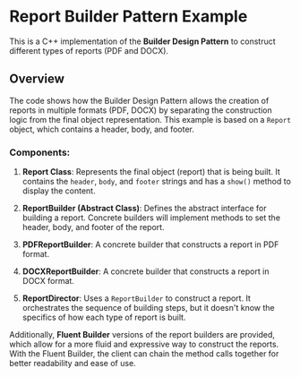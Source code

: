 # Report Builder Pattern Example

This is a C++ implementation of the **Builder Design Pattern** to construct different types of reports (PDF and DOCX).

## Overview

The code shows how the Builder Design Pattern allows the creation of reports in multiple formats (PDF, DOCX) by separating the construction logic from the final object representation. This example is based on a `Report` object, which contains a header, body, and footer.

### Components:

1. **Report Class**: Represents the final object (report) that is being built. It contains the `header`, `body`, and `footer` strings and has a `show()` method to display the content.

2. **ReportBuilder (Abstract Class)**: Defines the abstract interface for building a report. Concrete builders will implement methods to set the header, body, and footer of the report.

3. **PDFReportBuilder**: A concrete builder that constructs a report in PDF format.

4. **DOCXReportBuilder**: A concrete builder that constructs a report in DOCX format.

5. **ReportDirector**: Uses a `ReportBuilder` to construct a report. It orchestrates the sequence of building steps, but it doesn't know the specifics of how each type of report is built.

Additionally, **Fluent Builder** versions of the report builders are provided, which allow for a more fluid and expressive way to construct the reports. With the Fluent Builder, the client can chain the method calls together for better readability and ease of use.
